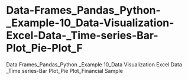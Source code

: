# Data-Frames_Pandas_Python-_Example-10_Data-Visualization-Excel-Data-_Time-series-Bar-Plot_Pie-Plot_F
Data Frames_Pandas_Python _Example 10_Data Visualization Excel Data _Time series-Bar Plot_Pie Plot_Financial Sample

